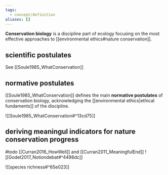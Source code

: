 ```yaml
---
tags:
  - concept/definition
aliases: []
---
```

**Conservation biology** is a discipline part of ecology focusing on the most effective approaches to [[environmental ethics#nature conservation]].
## scientific postulates
See [[Soule1985_WhatConservation]]
## normative postulates
[[Soule1985_WhatConservation]] defines the main **normative postulates** of conservation biology, acknowledging the [[environmental ethics|ethical fundaments]] of the discipline.

![[Soule1985_WhatConservation#^13cd75]]

## deriving meaningul indicators for nature conservation progress
#todo 
[[Curran2016_HowWell]] and [[Curran2011_MeaningfulEnd]]
![[Godet2017_Notiondebat#^4498dc]]

![[species richness#^65e023]]
